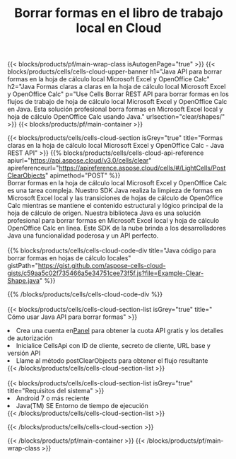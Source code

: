 ﻿---
title:  Borrar formas en el libro de trabajo local en Cloud
description: API y SDK en la nube para borrar formas en Microsoft Excel y OpenOffice Calc. Formas claras en hojas de cálculo locales por Cells Cloud API. SDK admite tipos de lenguajes de desarrollo. Incluyen Android, C#, Go, Java, NodeJS, Perl, PHP, Python, Ruby y Swift.
url: /sv/java/clear/shapes/
---
{{< blocks/products/pf/main-wrap-class isAutogenPage="true" >}}
{{< blocks/products/cells/cells-cloud-upper-banner h1="Java API para borrar formas en la hoja de cálculo local Microsoft Excel y OpenOffice Calc" h2="Java Formas claras a claras en la hoja de cálculo local Microsoft Excel y OpenOffice Calc" p="Use Cells Borrar REST API para borrar formas en los flujos de trabajo de hoja de cálculo local Microsoft Excel y OpenOffice Calc en Java. Esta solución profesional borra formas en Microsoft Excel local y hoja de cálculo OpenOffice Calc usando Java." urlsection="clear/shapes/" >}}
{{< blocks/products/pf/main-container >}}

{{< blocks/products/cells/cells-cloud-section isGrey="true" title="Formas claras en la hoja de cálculo local Microsoft Excel y OpenOffice Calc - Java REST API" >}}
{{% blocks/products/cells/cells-cloud-api-reference apiurl="https://api.aspose.cloud/v3.0/cells/clear" apireferenceurl="https://apireference.aspose.cloud/cells/#/LightCells/PostClearObjects" apimethod="POST" %}}
<br/>
Borrar formas en la hoja de cálculo local Microsoft Excel y OpenOffice Calc es una tarea compleja. Nuestro SDK Java realiza la limpieza de formas en Microsoft Excel local y las transiciones de hojas de cálculo de OpenOffice Calc mientras se mantiene el contenido estructural y lógico principal de la hoja de cálculo de origen. Nuestra biblioteca Java es una solución profesional para borrar formas en Microsoft Excel local y hoja de cálculo OpenOffice Calc en línea. Este SDK de la nube brinda a los desarrolladores Java una funcionalidad poderosa y un API perfecto.
<br/>
<br/>
{{% blocks/products/cells/cells-cloud-code-div title="Java código para borrar formas en hojas de cálculo locales" gistPath="https://gist.github.com/aspose-cells-cloud-gists/c59aa5c02f735466a5e34751cee73f5f.js?file=Example-Clear-Shape.java" %}}
  
{{% /blocks/products/cells/cells-cloud-code-div %}}
<br/>
<br/>
{{< blocks/products/cells/cells-cloud-section-list isGrey="true" title=" Cómo usar Java API para borrar formas" >}}
<li> Crea una cuenta en<a href="https://dashboard.aspose.cloud/">Panel</a> para obtener la cuota API gratis y los detalles de autorización</li>
<li>Inicialice CellsApi con ID de cliente, secreto de cliente, URL base y versión API</li>
<li>Llame al método postClearObjects para obtener el flujo resultante</li>
{{< /blocks/products/cells/cells-cloud-section-list >}}
<br/>
<br/>
{{< blocks/products/cells/cells-cloud-section-list isGrey="true" title="Requisitos del sistema" >}}
<li>Android 7 o más reciente</li>
<li>Java(TM) SE Entorno de tiempo de ejecución</li>
{{< /blocks/products/cells/cells-cloud-section-list >}}

{{< /blocks/products/cells/cells-cloud-section >}}

{{< /blocks/products/pf/main-container >}}
{{< /blocks/products/pf/main-wrap-class >}}

